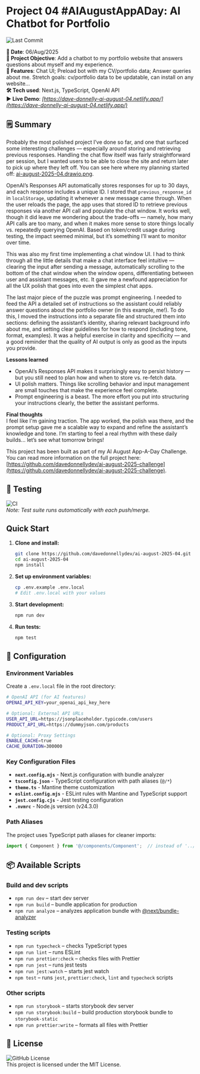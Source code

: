 # Project 04 #AIAugustAppADay: AI Chatbot for Portfolio

![Last Commit](https://img.shields.io/github/last-commit/davedonnellydev/ai-august-2025-04)  

**📆 Date**: 06/Aug/2025  
**🎯 Project Objective**: Add a chatbot to my portfolio website that answers questions about myself and my experience.   
**🚀 Features**: Chat UI; Preload bot with my CV/portfolio data; Answer queries about me. Stretch goals: cv/portfolio data to be updatable, can install on any website...   
**🛠️ Tech used**: Next.js, TypeScript, OpenAI API  
**▶️ Live Demo**: *[https://dave-donnelly-ai-august-04.netlify.app/](https://dave-donnelly-ai-august-04.netlify.app/)*  

## 🗒️ Summary

Probably the most polished project I’ve done so far, and one that surfaced some interesting challenges — especially around storing and retrieving previous responses. Handling the chat flow itself was fairly straightforward per session, but I wanted users to be able to close the site and return later to pick up where they left off. You can see here where my planning started off: [ai-august-2025-04.drawio.png](./ai-august-2025-04.drawio.png).  

OpenAI’s Responses API automatically stores responses for up to 30 days, and each response includes a unique ID. I stored that `previous_response_id` in `localStorage`, updating it whenever a new message came through. When the user reloads the page, the app uses that stored ID to retrieve previous responses via another API call and populate the chat window. It works well, though it did leave me wondering about the trade-offs — namely, how many API calls are too many, and when it makes more sense to store things locally vs. repeatedly querying OpenAI. Based on token/credit usage during testing, the impact seemed minimal, but it’s something I’ll want to monitor over time.  

This was also my first time implementing a chat window UI. I had to think through all the little details that make a chat interface feel intuitive — clearing the input after sending a message, automatically scrolling to the bottom of the chat window when the window opens, differentiating between user and assistant messages, etc. It gave me a newfound appreciation for all the UX polish that goes into even the simplest chat apps.  

The last major piece of the puzzle was prompt engineering. I needed to feed the API a detailed set of instructions so the assistant could reliably answer questions about the portfolio owner (in this example, me!). To do this, I moved the instructions into a separate file and structured them into sections: defining the assistant’s identity, sharing relevant background info about me, and setting clear guidelines for how to respond (including tone, format, examples). It was a helpful exercise in clarity and specificity — and a good reminder that the quality of AI output is only as good as the inputs you provide.  

**Lessons learned**  
- OpenAI’s Responses API makes it surprisingly easy to persist history — but you still need to plan how and when to store vs. re-fetch data.  
- UI polish matters. Things like scrolling behavior and input management are small touches that make the experience feel complete.  
- Prompt engineering is a beast. The more effort you put into structuring your instructions clearly, the better the assistant performs.  

**Final thoughts**  
I feel like I'm gaining traction. The app worked, the polish was there, and the prompt setup gave me a scalable way to expand and refine the assistant’s knowledge and tone. I’m starting to feel a real rhythm with these daily builds... let’s see what tomorrow brings!  


This project has been built as part of my AI August App-A-Day Challenge. You can read more information on the full project here: [https://github.com/davedonnellydev/ai-august-2025-challenge](https://github.com/davedonnellydev/ai-august-2025-challenge).  

## 🧪 Testing

![CI](https://github.com/davedonnellydev/ai-august-2025-04/actions/workflows/npm_test.yml/badge.svg)  
*Note: Test suite runs automatically with each push/merge.*  

## Quick Start

1. **Clone and install:**
   ```bash
   git clone https://github.com/davedonnellydev/ai-august-2025-04.git
   cd ai-august-2025-04
   npm install
   ```

2. **Set up environment variables:**
   ```bash
   cp .env.example .env.local
   # Edit .env.local with your values
   ```

3. **Start development:**
   ```bash
   npm run dev
   ```

4. **Run tests:**
   ```bash
   npm test
   ```

## 🔧 Configuration

### Environment Variables

Create a `.env.local` file in the root directory:

```bash
# OpenAI API (for AI features)
OPENAI_API_KEY=your_openai_api_key_here

# Optional: External API URLs
USER_API_URL=https://jsonplaceholder.typicode.com/users
PRODUCT_API_URL=https://dummyjson.com/products

# Optional: Proxy Settings
ENABLE_CACHE=true
CACHE_DURATION=300000
```

### Key Configuration Files

- **`next.config.mjs`** - Next.js configuration with bundle analyzer
- **`tsconfig.json`** - TypeScript configuration with path aliases (`@/*`)
- **`theme.ts`** - Mantine theme customization
- **`eslint.config.mjs`** - ESLint rules with Mantine and TypeScript support
- **`jest.config.cjs`** - Jest testing configuration
- **`.nvmrc`** - Node.js version (v24.3.0)

### Path Aliases

The project uses TypeScript path aliases for cleaner imports:

```typescript
import { Component } from '@/components/Component';  // instead of '../../../components/Component'
```


## 📦 Available Scripts
### Build and dev scripts

- `npm run dev` – start dev server
- `npm run build` – bundle application for production
- `npm run analyze` – analyzes application bundle with [@next/bundle-analyzer](https://www.npmjs.com/package/@next/bundle-analyzer)

### Testing scripts

- `npm run typecheck` – checks TypeScript types
- `npm run lint` – runs ESLint
- `npm run prettier:check` – checks files with Prettier
- `npm run jest` – runs jest tests
- `npm run jest:watch` – starts jest watch
- `npm test` – runs `jest`, `prettier:check`, `lint` and `typecheck` scripts

### Other scripts

- `npm run storybook` – starts storybook dev server
- `npm run storybook:build` – build production storybook bundle to `storybook-static`
- `npm run prettier:write` – formats all files with Prettier


## 📜 License
![GitHub License](https://img.shields.io/github/license/davedonnellydev/ai-august-2025-04)  
This project is licensed under the MIT License.  
